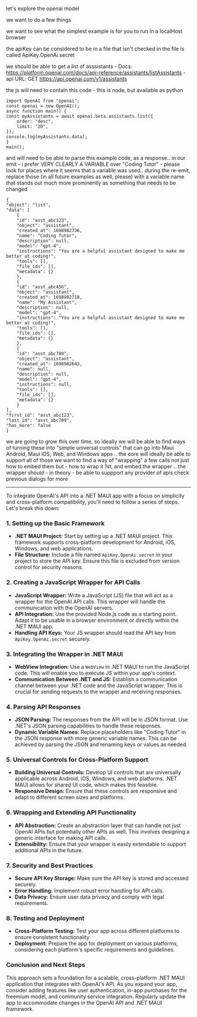 let's explore the openai model

we want to do a few things

we want to see what the simplest example is for you to run in a localHost browser

the apiKey can be considered to be in a file that isn't checked in
the file is called ApiKey.OpenAi.secret

we should be able to get a list of asssistants 
    - Docs:  https://platform.openai.com/docs/api-reference/assistants/listAssistants
    - api URL: GET  https://api.openai.com/v1/assistants

the js will need to contain this code - this is node, but available as python 

    import OpenAI from "openai";
    const openai = new OpenAI();
    async function main() {
    const myAssistants = await openai.beta.assistants.list({
        order: "desc",
        limit: "20",
    });
    console.log(myAssistants.data);
    }
    main();

and will need to be able to parse this example code, as a response.. in our emit - i prefer VERY CLEARLY A VARIABLE over "Coding Tutor" - please look for places where it seems that a variable was used.. during the re-emit, replace those (in all future examples as well, please) with a variable name that stands out much more prominently as something that needs to be changed

    {
    "object": "list",
    "data": [
        {
        "id": "asst_abc123",
        "object": "assistant",
        "created_at": 1698982736,
        "name": "Coding Tutor",
        "description": null,
        "model": "gpt-4",
        "instructions": "You are a helpful assistant designed to make me better at coding!",
        "tools": [],
        "file_ids": [],
        "metadata": {}
        },
        {
        "id": "asst_abc456",
        "object": "assistant",
        "created_at": 1698982718,
        "name": "My Assistant",
        "description": null,
        "model": "gpt-4",
        "instructions": "You are a helpful assistant designed to make me better at coding!",
        "tools": [],
        "file_ids": [],
        "metadata": {}
        },
        {
        "id": "asst_abc789",
        "object": "assistant",
        "created_at": 1698982643,
        "name": null,
        "description": null,
        "model": "gpt-4",
        "instructions": null,
        "tools": [],
        "file_ids": [],
        "metadata": {}
        }
    ],
    "first_id": "asst_abc123",
    "last_id": "asst_abc789",
    "has_more": false
    }

we are going to grow this over time, so ideally we will be able to find ways of turning these into "simple universal controls" that can go into Maui Android, Maui iOS, Web, and Windows apps .. the core will ideally be able to support all of those
we want to find a way of "wrapping" a few calls
not just how to embed them
but - how to wrap it 1st, and embed the wrapper .. 
the wrapper should - in theory - be able to suppport any provider of apis
check previous dialogs for more 


-----

To integrate OpenAI's API into a .NET MAUI app with a focus on simplicity and cross-platform compatibility, you'll need to follow a series of steps. Let's break this down:

### 1. Setting up the Basic Framework
- **.NET MAUI Project:** Start by setting up a .NET MAUI project. This framework supports cross-platform development for Android, iOS, Windows, and web applications.
- **File Structure:** Include a file named `ApiKey.OpenAi.secret` in your project to store the API key. Ensure this file is excluded from version control for security reasons.

### 2. Creating a JavaScript Wrapper for API Calls
- **JavaScript Wrapper:** Write a JavaScript (JS) file that will act as a wrapper for the OpenAI API calls. This wrapper will handle the communication with the OpenAI servers.
- **API Integration:** Use the provided Node.js code as a starting point. Adapt it to be usable in a browser environment or directly within the .NET MAUI app.
- **Handling API Keys:** Your JS wrapper should read the API key from `ApiKey.OpenAi.secret` securely.

### 3. Integrating the Wrapper in .NET MAUI
- **WebView Integration:** Use a `WebView` in .NET MAUI to run the JavaScript code. This will enable you to execute JS within your app's context.
- **Communication Between .NET and JS:** Establish a communication channel between your .NET code and the JavaScript wrapper. This is crucial for sending requests to the wrapper and receiving responses.

### 4. Parsing API Responses
- **JSON Parsing:** The responses from the API will be in JSON format. Use .NET's JSON parsing capabilities to handle these responses.
- **Dynamic Variable Names:** Replace placeholders like "Coding Tutor" in the JSON response with more generic variable names. This can be achieved by parsing the JSON and renaming keys or values as needed.

### 5. Universal Controls for Cross-Platform Support
- **Building Universal Controls:** Develop UI controls that are universally applicable across Android, iOS, Windows, and web platforms. .NET MAUI allows for shared UI code, which makes this feasible.
- **Responsive Design:** Ensure that these controls are responsive and adapt to different screen sizes and platforms.

### 6. Wrapping and Extending API Functionality
- **API Abstraction:** Create an abstraction layer that can handle not just OpenAI APIs but potentially other APIs as well. This involves designing a generic interface for making API calls.
- **Extensibility:** Ensure that your wrapper is easily extendable to support additional APIs in the future.

### 7. Security and Best Practices
- **Secure API Key Storage:** Make sure the API key is stored and accessed securely.
- **Error Handling:** Implement robust error handling for API calls.
- **Data Privacy:** Ensure user data privacy and comply with legal requirements.

### 8. Testing and Deployment
- **Cross-Platform Testing:** Test your app across different platforms to ensure consistent functionality.
- **Deployment:** Prepare the app for deployment on various platforms, considering each platform's specific requirements and guidelines.

### Conclusion and Next Steps
This approach sets a foundation for a scalable, cross-platform .NET MAUI application that integrates with OpenAI's API. As you expand your app, consider adding features like user authentication, in-app purchases for the freemium model, and community service integration. Regularly update the app to accommodate changes in the OpenAI API and .NET MAUI framework.